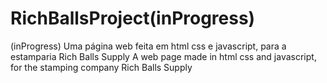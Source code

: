 # RichBallsProject(inProgress)

(inProgress) Uma página web feita em html css e javascript, para a estamparia Rich Balls Supply 
A web page made in html css and javascript, for the stamping company Rich Balls Supply
